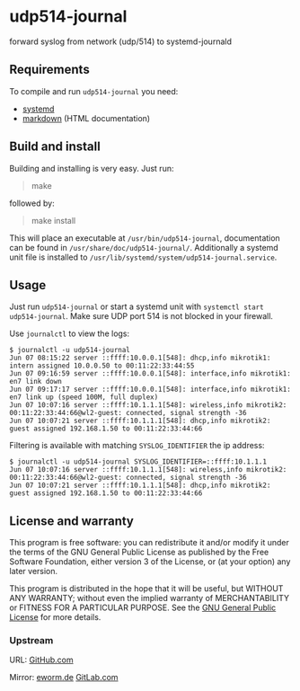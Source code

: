 udp514-journal
==============

forward syslog from network (udp/514) to systemd-journald

Requirements
------------

To compile and run `udp514-journal` you need:

* [systemd](https://www.github.com/systemd/systemd)
* [markdown](https://daringfireball.net/projects/markdown/) (HTML documentation)

Build and install
-----------------

Building and installing is very easy. Just run:

> make

followed by:

> make install

This will place an executable at `/usr/bin/udp514-journal`,
documentation can be found in `/usr/share/doc/udp514-journal/`.
Additionally a systemd unit file is installed to
`/usr/lib/systemd/system/udp514-journal.service`.

Usage
-----

Just run `udp514-journal` or start a systemd unit with
`systemctl start udp514-journal`. Make sure UDP port 514 is not blocked
in your firewall.

Use `journalctl` to view the logs:

    $ journalctl -u udp514-journal
    Jun 07 08:15:22 server ::ffff:10.0.0.1[548]: dhcp,info mikrotik1: intern assigned 10.0.0.50 to 00:11:22:33:44:55
    Jun 07 09:16:59 server ::ffff:10.0.0.1[548]: interface,info mikrotik1: en7 link down
    Jun 07 09:17:17 server ::ffff:10.0.0.1[548]: interface,info mikrotik1: en7 link up (speed 100M, full duplex)
    Jun 07 10:07:16 server ::ffff:10.1.1.1[548]: wireless,info mikrotik2: 00:11:22:33:44:66@wl2-guest: connected, signal strength -36
    Jun 07 10:07:21 server ::ffff:10.1.1.1[548]: dhcp,info mikrotik2: guest assigned 192.168.1.50 to 00:11:22:33:44:66

Filtering is available with matching `SYSLOG_IDENTIFIER` the ip address:

    $ journalctl -u udp514-journal SYSLOG_IDENTIFIER=::ffff:10.1.1.1
    Jun 07 10:07:16 server ::ffff:10.1.1.1[548]: wireless,info mikrotik2: 00:11:22:33:44:66@wl2-guest: connected, signal strength -36
    Jun 07 10:07:21 server ::ffff:10.1.1.1[548]: dhcp,info mikrotik2: guest assigned 192.168.1.50 to 00:11:22:33:44:66

License and warranty
--------------------

This program is free software: you can redistribute it and/or modify
it under the terms of the GNU General Public License as published by
the Free Software Foundation, either version 3 of the License, or
(at your option) any later version.

This program is distributed in the hope that it will be useful,
but WITHOUT ANY WARRANTY; without even the implied warranty of
MERCHANTABILITY or FITNESS FOR A PARTICULAR PURPOSE.  See the
[GNU General Public License](COPYING.md) for more details.

### Upstream

URL:
[GitHub.com](https://github.com/eworm-de/udp514-journal#udp514-journal)

Mirror:
[eworm.de](https://git.eworm.de/cgit.cgi/udp514-journal/)
[GitLab.com](https://gitlab.com/eworm-de/udp514-journal#udp514-journal)
